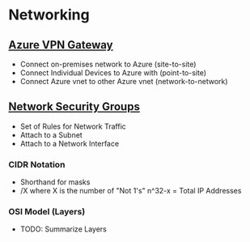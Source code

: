 # Networking

## [Azure VPN Gateway](https://github.com/Mykrowave/azure-architect-playbook/tree/master/networking/azure-vpn-gateway) 
- Connect on-premises network to Azure (site-to-site)
- Connect Individual Devices to Azure with (point-to-site)
- Connect Azure vnet to other Azure vnet (network-to-network)  
## [Network Security Groups](https://github.com/Mykrowave/azure-architect-playbook/tree/master/networking/network-security-groups)
- Set of Rules for Network Traffic
- Attach to a Subnet  
- Attach to a Network Interface


### CIDR Notation 
- Shorthand for masks
- /X where X is the number of "Not 1's"  n^32-x = Total IP Addresses

### OSI Model (Layers)  
- TODO: Summarize Layers


